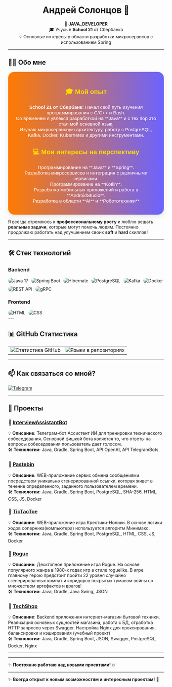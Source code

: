 <h1 align="center">Андрей Солонцов 👋</h1>

<p align="center">
  🚀 <strong>JAVA_DEVELOPER</strong>  
  <br>🎓 Учусь в <strong>School 21</strong> от Сбербанка  
  <br>💡 Основные интересы в области разработки микросервисов с использованием Spring  
</p>

---

## 👨‍💻 Обо мне

<div style="background: linear-gradient(to right, #ff7b00, #6c63ff); padding: 20px; border-radius: 20px; box-shadow: 0 6px 15px rgba(0, 0, 0, 0.1); color: white; font-family: 'Arial', sans-serif;">
  
  <h3 style="font-size: 1.5em; text-align: center; color: #ffdb00;">🎓 Мой опыт</h3>
  <ul style="font-size: 1.1em; list-style-type: none; padding: 0; text-align: center; color: #fff;">
    <li><strong>School 21 от Сбербанк:</strong> Начал свой путь изучения программирования с C/С++ и Bash.</li>
    <li>Со временем я увлекся разработкой на **Java** и с тех пор это стал мой основной язык.</li>
    <li>Изучаю микросервисную архитектуру, работу с PostgreSQL, Kafka, Docker, Kubernetes и другими инструментами.</li>
  </ul>
  
  <h3 style="font-size: 1.5em; text-align: center; color: #ffdb00;">💻 Мои интересы на перспективу</h3>
  <ul style="font-size: 1.1em; list-style-type: none; padding: 0; text-align: center; color: #fff;">
    <li>Программирование на **Java** и **Spring**.</li>
    <li>Разработка микросервисов и интеграция с различными сервисами.</li>
    <li>Программирование на **Kotlin**.</li>
    <li>Разработка мобильных приложений и работа в **AndroidStudio**.</li>
    <li>Разработка в области **AI** и **Робототехники**</li>
  </ul>
</div>

Я всегда стремлюсь к **профессиональному росту** и люблю решать **реальные задачи**, которые могут помочь людям.
Постоянно продолжаю работать над улучшением своих **soft** и **hard** скиллов! 

---

## 🛠️ Стек технологий  

### Backend  
<div style="display: flex; flex-wrap: wrap; gap: 10px;">
  <img src="https://img.shields.io/badge/Java-21-blue?style=flat&logo=java&logoColor=white" alt="Java 17" style="border-radius: 10px;">
  <img src="https://img.shields.io/badge/Spring%20Boot-3.4-green?style=flat&logo=springboot&logoColor=white" alt="Spring Boot" style="border-radius: 10px;">
  <img src="https://img.shields.io/badge/Hibernate-5.6-59666C?style=flat&logo=hibernate&logoColor=white" alt="Hibernate" style="border-radius: 10px;">
  <img src="https://img.shields.io/badge/PostgreSQL-14-336791?style=flat&logo=postgresql&logoColor=white" alt="PostgreSQL" style="border-radius: 10px;">
  <img src="https://img.shields.io/badge/Kafka-2.8-231F20?style=flat&logo=apachekafka&logoColor=white" alt="Kafka" style="border-radius: 10px;">
  <img src="https://img.shields.io/badge/Docker-20-2496ED?style=flat&logo=docker&logoColor=white" alt="Docker" style="border-radius: 10px;">
  <img src="https://img.shields.io/badge/REST-API-25D366?style=flat&logo=api&logoColor=white" alt="REST API" style="border-radius: 10px;">
  <img src="https://img.shields.io/badge/gRPC-5F2E7B?style=flat&logo=grpc&logoColor=white" alt="gRPC" style="border-radius: 10px;">
</div>

### Frontend  
<div style="display: flex; flex-wrap: wrap; gap: 10px;">
  <img src="https://img.shields.io/badge/HTML-5-E34F26?style=flat&logo=html5&logoColor=white" alt="HTML" style="border-radius: 10px;">
  <img src="https://img.shields.io/badge/CSS-3-1572B6?style=flat&logo=css3&logoColor=white" alt="CSS" style="border-radius: 10px;">
</div>
---

## 📊 GitHub Статистика    

<table>
  <tr>
    <td align="center" valign="middle">
      <img src="https://github-readme-stats.vercel.app/api?username=avsolon&show_icons=true&theme=tokyonight" alt="Статистика GitHub">
    </td>
    <td align="center" valign="middle">
      <img src="https://github-readme-stats.vercel.app/api/top-langs/?username=avsolon&layout=compact&theme=tokyonight" alt="Языки в репозиториях">
    </td>
  </tr>
</table>

---

## 📫 Как связаться со мной?  
[![Telegram](https://img.shields.io/badge/Telegram-2CA5E0?style=for-the-badge&logo=telegram&logoColor=white)](https://t.me/avsolon)  
 

---

## 🚀 Проекты  


### 📌 [InterviewAssistantBot](https://github.com/avsolon/InterviewAssistantBot)
💡 **Описание:** Телеграм-бот Ассистент ИИ для тренировки технического собеседования. Основной фишкой бота является то, что ответы на вопросы собеседования пользователь дает голосом.<br>
🛠️ **Технологии:** Java, Gradle, Spring Boot, API OpenAI, API TelegramBots<br>

### 📌 [Pastebin](https://github.com/avsolon/pastebin)
💡 **Описание:** WEB-приложение сервис обмена сообщениями посредством уникально сгенерированной ссылки, которая живет в течение определенного, заданного пользователем времени.<br>
🛠️ **Технологии:** Java, Gradle, Spring Boot, PostgreSQL, SHA-256, HTML, CSS, JS, Docker<br>

### 📌 [TicTacToe](https://github.com/avsolon/tictactoe)
💡 **Описание:** WEB-приложение игра Крестики-Нолики. В основе логики ходов соперника(компьютера) используется алгоритм Минимакс.<br>
🛠️ **Технологии:** Java, Gradle, Spring Boot, PostgreSQL, HTML, CSS, JS, Docker<br>

### 📌 [Rogue](https://github.com/avsolon/rogue)
💡 **Описание:** Десктопное приложение игра Rogue. На основе популярного жанра в 1980-х годах игр в стиле roguelike. В игре главному герою предстоит пройти 22 уровня случайно сгенерированных комнат и коридоров
покрытых туманом войны со множеством артефактов и врагов!<br>
🛠️ **Технологии:** Java, Gradle, Java Swing, JSON<br>

### 📌 [TechShop](https://github.com/avsolon/techshop)
💡 **Описание:** Backend приложения интернет-магазин бытовой техники. Реализация основных сущностей магазина, работа с БД, отработка HTTP запросов через Swagger.
Настройка Nginx для проксирования, балансировки и кэширования (учебный проект)<br>
🛠️ **Технологии:** Java, Gradle, Spring Boot, JSON, Swagger, PostgreSQL, Docker, Nginx<br>

---

---

✨ **Постоянно работаю над новыми проектами!** 🔥 

---

✨ **Всегда открыт к новым возможностям и интересным проектам!** 💪

